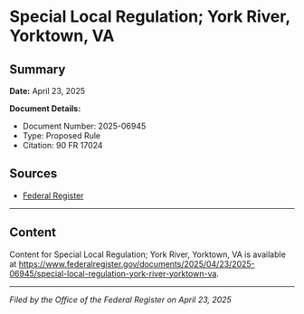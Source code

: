 # Special Local Regulation; York River, Yorktown, VA

## Summary

**Date:** April 23, 2025

**Document Details:**
- Document Number: 2025-06945
- Type: Proposed Rule
- Citation: 90 FR 17024

## Sources
- [Federal Register](https://www.federalregister.gov/documents/2025/04/23/2025-06945/special-local-regulation-york-river-yorktown-va)

---

## Content

Content for Special Local Regulation; York River, Yorktown, VA is available at https://www.federalregister.gov/documents/2025/04/23/2025-06945/special-local-regulation-york-river-yorktown-va.

---

*Filed by the Office of the Federal Register on April 23, 2025*

